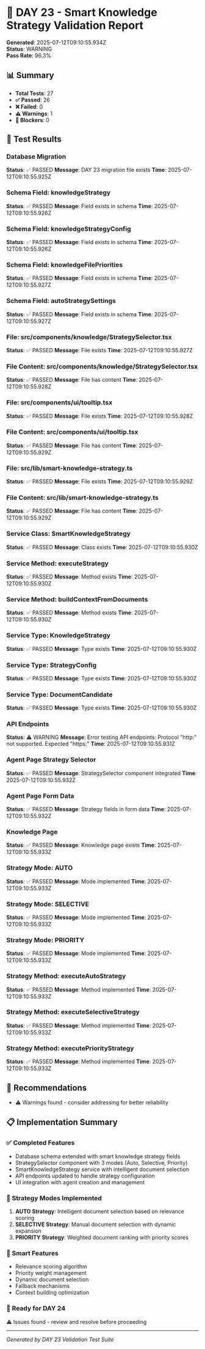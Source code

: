 # 🧪 DAY 23 - Smart Knowledge Strategy Validation Report

**Generated**: 2025-07-12T09:10:55.934Z  
**Status**: WARNING  
**Pass Rate**: 96.3%

## 📊 Summary

- **Total Tests**: 27
- **✅ Passed**: 26
- **❌ Failed**: 0
- **⚠️ Warnings**: 1
- **🚫 Blockers**: 0

## 🎯 Test Results

### Database Migration
**Status**: ✅ PASSED
**Message**: DAY 23 migration file exists
**Time**: 2025-07-12T09:10:55.925Z

### Schema Field: knowledgeStrategy
**Status**: ✅ PASSED
**Message**: Field exists in schema
**Time**: 2025-07-12T09:10:55.926Z

### Schema Field: knowledgeStrategyConfig
**Status**: ✅ PASSED
**Message**: Field exists in schema
**Time**: 2025-07-12T09:10:55.926Z

### Schema Field: knowledgeFilePriorities
**Status**: ✅ PASSED
**Message**: Field exists in schema
**Time**: 2025-07-12T09:10:55.927Z

### Schema Field: autoStrategySettings
**Status**: ✅ PASSED
**Message**: Field exists in schema
**Time**: 2025-07-12T09:10:55.927Z

### File: src/components/knowledge/StrategySelector.tsx
**Status**: ✅ PASSED
**Message**: File exists
**Time**: 2025-07-12T09:10:55.927Z

### File Content: src/components/knowledge/StrategySelector.tsx
**Status**: ✅ PASSED
**Message**: File has content
**Time**: 2025-07-12T09:10:55.928Z

### File: src/components/ui/tooltip.tsx
**Status**: ✅ PASSED
**Message**: File exists
**Time**: 2025-07-12T09:10:55.928Z

### File Content: src/components/ui/tooltip.tsx
**Status**: ✅ PASSED
**Message**: File has content
**Time**: 2025-07-12T09:10:55.929Z

### File: src/lib/smart-knowledge-strategy.ts
**Status**: ✅ PASSED
**Message**: File exists
**Time**: 2025-07-12T09:10:55.929Z

### File Content: src/lib/smart-knowledge-strategy.ts
**Status**: ✅ PASSED
**Message**: File has content
**Time**: 2025-07-12T09:10:55.929Z

### Service Class: SmartKnowledgeStrategy
**Status**: ✅ PASSED
**Message**: Class exists
**Time**: 2025-07-12T09:10:55.930Z

### Service Method: executeStrategy
**Status**: ✅ PASSED
**Message**: Method exists
**Time**: 2025-07-12T09:10:55.930Z

### Service Method: buildContextFromDocuments
**Status**: ✅ PASSED
**Message**: Method exists
**Time**: 2025-07-12T09:10:55.930Z

### Service Type: KnowledgeStrategy
**Status**: ✅ PASSED
**Message**: Type exists
**Time**: 2025-07-12T09:10:55.930Z

### Service Type: StrategyConfig
**Status**: ✅ PASSED
**Message**: Type exists
**Time**: 2025-07-12T09:10:55.930Z

### Service Type: DocumentCandidate
**Status**: ✅ PASSED
**Message**: Type exists
**Time**: 2025-07-12T09:10:55.930Z

### API Endpoints
**Status**: ⚠️ WARNING
**Message**: Error testing API endpoints: Protocol "http:" not supported. Expected "https:"
**Time**: 2025-07-12T09:10:55.931Z

### Agent Page Strategy Selector
**Status**: ✅ PASSED
**Message**: StrategySelector component integrated
**Time**: 2025-07-12T09:10:55.932Z

### Agent Page Form Data
**Status**: ✅ PASSED
**Message**: Strategy fields in form data
**Time**: 2025-07-12T09:10:55.932Z

### Knowledge Page
**Status**: ✅ PASSED
**Message**: Knowledge page exists
**Time**: 2025-07-12T09:10:55.933Z

### Strategy Mode: AUTO
**Status**: ✅ PASSED
**Message**: Mode implemented
**Time**: 2025-07-12T09:10:55.933Z

### Strategy Mode: SELECTIVE
**Status**: ✅ PASSED
**Message**: Mode implemented
**Time**: 2025-07-12T09:10:55.933Z

### Strategy Mode: PRIORITY
**Status**: ✅ PASSED
**Message**: Mode implemented
**Time**: 2025-07-12T09:10:55.933Z

### Strategy Method: executeAutoStrategy
**Status**: ✅ PASSED
**Message**: Method implemented
**Time**: 2025-07-12T09:10:55.933Z

### Strategy Method: executeSelectiveStrategy
**Status**: ✅ PASSED
**Message**: Method implemented
**Time**: 2025-07-12T09:10:55.933Z

### Strategy Method: executePriorityStrategy
**Status**: ✅ PASSED
**Message**: Method implemented
**Time**: 2025-07-12T09:10:55.933Z


## 🔧 Recommendations

- ⚠️ Warnings found - consider addressing for better reliability

## 📋 Implementation Summary

### ✅ Completed Features
- Database schema extended with smart knowledge strategy fields
- StrategySelector component with 3 modes (Auto, Selective, Priority)
- SmartKnowledgeStrategy service with intelligent document selection
- API endpoints updated to handle strategy configuration
- UI integration with agent creation and management

### 🔄 Strategy Modes Implemented
1. **AUTO Strategy**: Intelligent document selection based on relevance scoring
2. **SELECTIVE Strategy**: Manual document selection with dynamic expansion
3. **PRIORITY Strategy**: Weighted document ranking with priority scores

### 🧠 Smart Features
- Relevance scoring algorithm
- Priority weight management
- Dynamic document selection
- Fallback mechanisms
- Context building optimization

### 🚀 Ready for DAY 24
⚠️ Issues found - review and resolve before proceeding

---
*Generated by DAY 23 Validation Test Suite*
